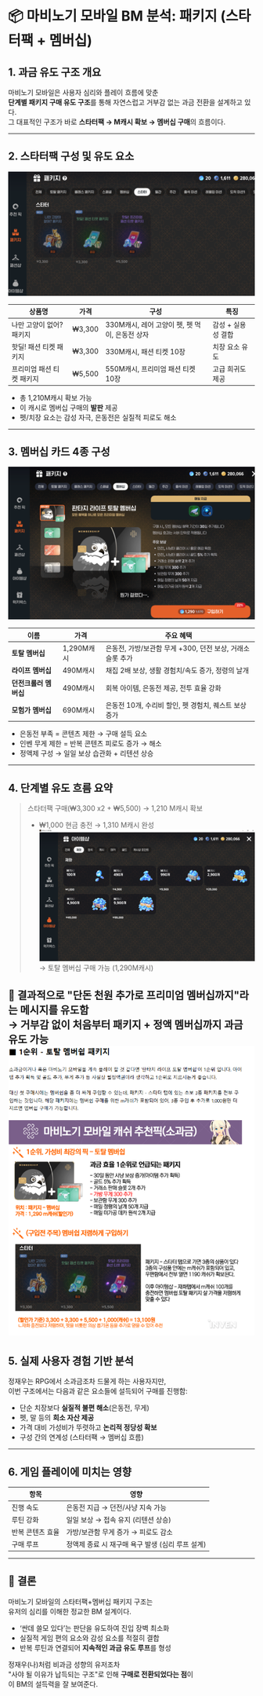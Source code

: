 # 📦 마비노기 모바일 BM 분석: 패키지 (스타터팩 + 멤버십)

## 1. 과금 유도 구조 개요

마비노기 모바일은 사용자 심리와 플레이 흐름에 맞춘  
**단계별 패키지 구매 유도 구조**를 통해 자연스럽고 거부감 없는 과금 전환을 설계하고 있다.  
그 대표적인 구조가 바로 **스타터팩 → M캐시 확보 → 멤버십 구매**의 흐름이다.

---

## 2. 스타터팩 구성 및 유도 요소
![alt text](3.PNG.png)

| 상품명 | 가격 | 구성 | 특징 |
|--------|------|------|------|
| 나만 고양이 없어? 패키지 | ₩3,300 | 330M캐시, 레어 고양이 펫, 펫 먹이, 은동전 상자 | 감성 + 실용성 결합 |
| 핫딜! 패션 티켓 패키지 | ₩3,300 | 330M캐시, 패션 티켓 10장 | 치장 요소 유도 |
| 프리미엄 패션 티켓 패키지 | ₩5,500 | 550M캐시, 프리미엄 패션 티켓 10장 | 고급 희귀도 제공 |

- 총 1,210M캐시 확보 가능
- 이 캐시로 멤버십 구매의 **발판** 제공
- 펫/치장 요소는 감성 자극, 은동전은 실질적 피로도 해소

---

## 3. 멤버십 카드 4종 구성
![alt text](4.PNG.png)

| 이름 | 가격 | 주요 혜택 |
|------|------|------------|
| **토탈 멤버십** | 1,290M캐시 | 은동전, 가방/보관함 무게 +300, 던전 보상, 거래소 슬롯 추가 |
| **라이프 멤버십** | 490M캐시 | 채집 2배 보상, 생활 경험치/속도 증가, 정령의 날개 |
| **던전크롤러 멤버십** | 490M캐시 | 회복 아이템, 은동전 제공, 전투 효율 강화 |
| **모험가 멤버십** | 690M캐시 | 은동전 10개, 수리비 할인, 펫 경험치, 퀘스트 보상 증가 |

- 은동전 부족 = 콘텐츠 제한 → 구매 설득 요소
- 인벤 무게 제한 = 반복 콘텐츠 피로도 증가 → 해소
- 정액제 구성 → 일일 보상 습관화 + 리텐션 상승

---

## 4. 단계별 유도 흐름 요약


> 스타터팩 구매(₩3,300 x2 + ₩5,500) → 1,210 M캐시 확보  
> + ₩1,000 현금 충전 → 1,310 M캐시 완성  ![alt text](2.PNG.png)
> → 토탈 멤버십 구매 가능 (1,290M캐시)

🎯 결과적으로 "단돈 천원 추가로 프리미엄 멤버십까지"라는 메시지를 유도함  
→ 거부감 없이 처음부터 **패키지 + 정액 멤버십**까지 과금 유도 가능
![alt text](1.PNG.png)
---

## 5. 실제 사용자 경험 기반 분석

정재우는 RPG에서 소과금조차 드물게 하는 사용자지만,  
이번 구조에서는 다음과 같은 요소들에 설득되어 구매를 진행함:

- 단순 치장보다 **실질적 불편 해소**(은동전, 무게)
- 펫, 말 등의 **희소 자산 제공**
- 가격 대비 가성비가 뚜렷하고 **논리적 정당성 확보**
- 구성 간의 연계성 (스타터팩 → 멤버십 흐름)

---

## 6. 게임 플레이에 미치는 영향

| 항목 | 영향 |
|------|------|
| 진행 속도 | 은동전 지급 → 던전/사냥 지속 가능 |
| 루틴 강화 | 일일 보상 → 접속 유지 (리텐션 상승) |
| 반복 콘텐츠 효율 | 가방/보관함 무게 증가 → 피로도 감소 |
| 구매 루프 | 정액제 종료 시 재구매 욕구 발생 (심리 루프 설계) |

---

## 🧠 결론

마비노기 모바일의 스타터팩+멤버십 패키지 구조는  
유저의 심리를 이해한 정교한 BM 설계이다.

- ‘싼데 쓸모 있다’는 판단을 유도하여 진입 장벽 최소화
- 실질적 게임 편의 요소와 감성 요소를 적절히 결합
- 반복 루틴과 연결되어 **지속적인 과금 유도 루프**를 형성

정재우(나)처럼 비과금 성향의 유저조차  
"사야 될 이유가 납득되는 구조"로 인해 **구매로 전환되었다는 점**이  
이 BM의 설득력을 잘 보여준다.
